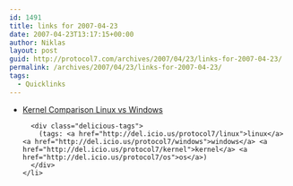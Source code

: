 ```yaml
---
id: 1491
title: links for 2007-04-23
date: 2007-04-23T13:17:15+00:00
author: Niklas
layout: post
guid: http://protocol7.com/archives/2007/04/23/links-for-2007-04-23/
permalink: /archives/2007/04/23/links-for-2007-04-23/
tags:
  - Quicklinks
---
```

<div class='microid-c558821f40c2860ce3dac2b355f4a11d5c4283e4'>
  <ul class="delicious">
    <li>
      <div class="delicious-link">
        <a href="http://widefox.pbwiki.com/Kernel%20Comparison%20Linux%20vs%20Windows">Kernel Comparison Linux vs Windows</a>
      </div>
      
      <div class="delicious-tags">
        (tags: <a href="http://del.icio.us/protocol7/linux">linux</a> <a href="http://del.icio.us/protocol7/windows">windows</a> <a href="http://del.icio.us/protocol7/kernel">kernel</a> <a href="http://del.icio.us/protocol7/os">os</a>)
      </div>
    </li>
  </ul>
</div>